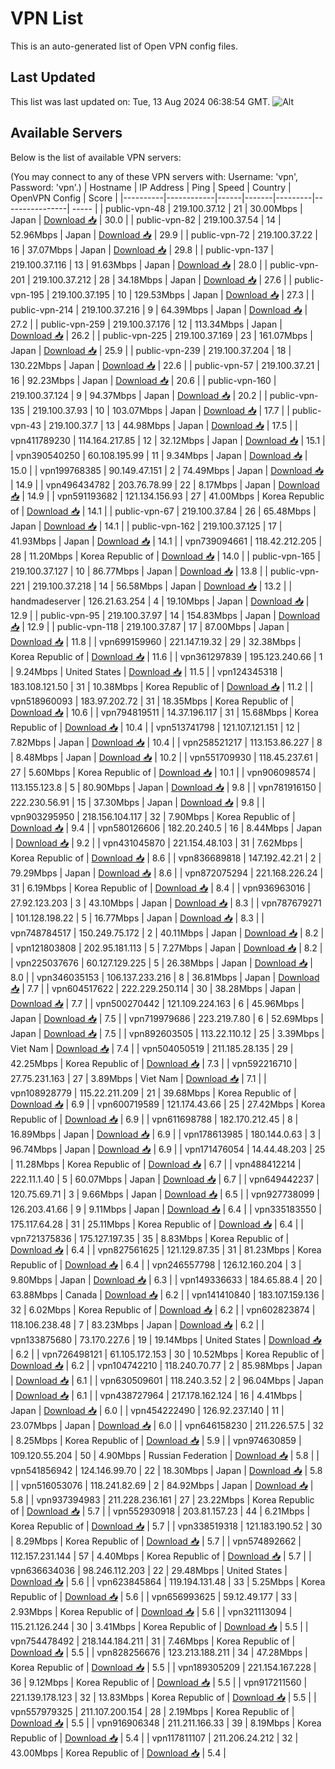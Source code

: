 # VPN List

This is an auto-generated list of Open VPN config files.

## Last Updated

This list was last updated on: Tue, 13 Aug 2024 06:38:54 GMT.
![Alt](https://repobeats.axiom.co/api/embed/186b98318ef1479477931607c1ad7d823f12451f.svg "Repobeats analytics image")

## Available Servers

Below is the list of available VPN servers:

(You may connect to any of these VPN servers with: Username: 'vpn', Password: 'vpn'.)
| Hostname | IP Address | Ping | Speed | Country | OpenVPN Config | Score |
|----------|------------|------|-------|---------|----------------| ----- |
| public-vpn-48 | 219.100.37.12 | 21 | 30.00Mbps | Japan | [Download 📥](./configs/server_0_JP.ovpn) | 30.0 |
| public-vpn-82 | 219.100.37.54 | 14 | 52.96Mbps | Japan | [Download 📥](./configs/server_1_JP.ovpn) | 29.9 |
| public-vpn-72 | 219.100.37.22 | 16 | 37.07Mbps | Japan | [Download 📥](./configs/server_2_JP.ovpn) | 29.8 |
| public-vpn-137 | 219.100.37.116 | 13 | 91.63Mbps | Japan | [Download 📥](./configs/server_3_JP.ovpn) | 28.0 |
| public-vpn-201 | 219.100.37.212 | 28 | 34.18Mbps | Japan | [Download 📥](./configs/server_4_JP.ovpn) | 27.6 |
| public-vpn-195 | 219.100.37.195 | 10 | 129.53Mbps | Japan | [Download 📥](./configs/server_5_JP.ovpn) | 27.3 |
| public-vpn-214 | 219.100.37.216 | 9 | 64.39Mbps | Japan | [Download 📥](./configs/server_6_JP.ovpn) | 27.2 |
| public-vpn-259 | 219.100.37.176 | 12 | 113.34Mbps | Japan | [Download 📥](./configs/server_7_JP.ovpn) | 26.2 |
| public-vpn-225 | 219.100.37.169 | 23 | 161.07Mbps | Japan | [Download 📥](./configs/server_8_JP.ovpn) | 25.9 |
| public-vpn-239 | 219.100.37.204 | 18 | 130.22Mbps | Japan | [Download 📥](./configs/server_9_JP.ovpn) | 22.6 |
| public-vpn-57 | 219.100.37.21 | 16 | 92.23Mbps | Japan | [Download 📥](./configs/server_10_JP.ovpn) | 20.6 |
| public-vpn-160 | 219.100.37.124 | 9 | 94.37Mbps | Japan | [Download 📥](./configs/server_11_JP.ovpn) | 20.2 |
| public-vpn-135 | 219.100.37.93 | 10 | 103.07Mbps | Japan | [Download 📥](./configs/server_12_JP.ovpn) | 17.7 |
| public-vpn-43 | 219.100.37.7 | 13 | 44.98Mbps | Japan | [Download 📥](./configs/server_13_JP.ovpn) | 17.5 |
| vpn411789230 | 114.164.217.85 | 12 | 32.12Mbps | Japan | [Download 📥](./configs/server_14_JP.ovpn) | 15.1 |
| vpn390540250 | 60.108.195.99 | 11 | 9.34Mbps | Japan | [Download 📥](./configs/server_15_JP.ovpn) | 15.0 |
| vpn199768385 | 90.149.47.151 | 2 | 74.49Mbps | Japan | [Download 📥](./configs/server_16_JP.ovpn) | 14.9 |
| vpn496434782 | 203.76.78.99 | 22 | 8.17Mbps | Japan | [Download 📥](./configs/server_17_JP.ovpn) | 14.9 |
| vpn591193682 | 121.134.156.93 | 27 | 41.00Mbps | Korea Republic of | [Download 📥](./configs/server_18_KR.ovpn) | 14.1 |
| public-vpn-67 | 219.100.37.84 | 26 | 65.48Mbps | Japan | [Download 📥](./configs/server_19_JP.ovpn) | 14.1 |
| public-vpn-162 | 219.100.37.125 | 17 | 41.93Mbps | Japan | [Download 📥](./configs/server_20_JP.ovpn) | 14.1 |
| vpn739094661 | 118.42.212.205 | 28 | 11.20Mbps | Korea Republic of | [Download 📥](./configs/server_21_KR.ovpn) | 14.0 |
| public-vpn-165 | 219.100.37.127 | 10 | 86.77Mbps | Japan | [Download 📥](./configs/server_22_JP.ovpn) | 13.8 |
| public-vpn-221 | 219.100.37.218 | 14 | 56.58Mbps | Japan | [Download 📥](./configs/server_23_JP.ovpn) | 13.2 |
| handmadeserver | 126.21.63.254 | 4 | 19.10Mbps | Japan | [Download 📥](./configs/server_24_JP.ovpn) | 12.9 |
| public-vpn-95 | 219.100.37.97 | 14 | 154.83Mbps | Japan | [Download 📥](./configs/server_25_JP.ovpn) | 12.9 |
| public-vpn-118 | 219.100.37.87 | 17 | 87.00Mbps | Japan | [Download 📥](./configs/server_26_JP.ovpn) | 11.8 |
| vpn699159960 | 221.147.19.32 | 29 | 32.38Mbps | Korea Republic of | [Download 📥](./configs/server_27_KR.ovpn) | 11.6 |
| vpn361297839 | 195.123.240.66 | 1 | 9.24Mbps | United States | [Download 📥](./configs/server_28_US.ovpn) | 11.5 |
| vpn124345318 | 183.108.121.50 | 31 | 10.38Mbps | Korea Republic of | [Download 📥](./configs/server_29_KR.ovpn) | 11.2 |
| vpn518960093 | 183.97.202.72 | 31 | 18.35Mbps | Korea Republic of | [Download 📥](./configs/server_30_KR.ovpn) | 10.6 |
| vpn794819511 | 14.37.196.117 | 31 | 15.68Mbps | Korea Republic of | [Download 📥](./configs/server_31_KR.ovpn) | 10.4 |
| vpn513741798 | 121.107.121.151 | 12 | 7.82Mbps | Japan | [Download 📥](./configs/server_32_JP.ovpn) | 10.4 |
| vpn258521217 | 113.153.86.227 | 8 | 8.48Mbps | Japan | [Download 📥](./configs/server_33_JP.ovpn) | 10.2 |
| vpn551709930 | 118.45.237.61 | 27 | 5.60Mbps | Korea Republic of | [Download 📥](./configs/server_34_KR.ovpn) | 10.1 |
| vpn906098574 | 113.155.123.8 | 5 | 80.90Mbps | Japan | [Download 📥](./configs/server_35_JP.ovpn) | 9.8 |
| vpn781916150 | 222.230.56.91 | 15 | 37.30Mbps | Japan | [Download 📥](./configs/server_36_JP.ovpn) | 9.8 |
| vpn903295950 | 218.156.104.117 | 32 | 7.90Mbps | Korea Republic of | [Download 📥](./configs/server_37_KR.ovpn) | 9.4 |
| vpn580126606 | 182.20.240.5 | 16 | 8.44Mbps | Japan | [Download 📥](./configs/server_38_JP.ovpn) | 9.2 |
| vpn431045870 | 221.154.48.103 | 31 | 7.62Mbps | Korea Republic of | [Download 📥](./configs/server_39_KR.ovpn) | 8.6 |
| vpn836689818 | 147.192.42.21 | 2 | 79.29Mbps | Japan | [Download 📥](./configs/server_40_JP.ovpn) | 8.6 |
| vpn872075294 | 221.168.226.24 | 31 | 6.19Mbps | Korea Republic of | [Download 📥](./configs/server_41_KR.ovpn) | 8.4 |
| vpn936963016 | 27.92.123.203 | 3 | 43.10Mbps | Japan | [Download 📥](./configs/server_42_JP.ovpn) | 8.3 |
| vpn787679271 | 101.128.198.22 | 5 | 16.77Mbps | Japan | [Download 📥](./configs/server_43_JP.ovpn) | 8.3 |
| vpn748784517 | 150.249.75.172 | 2 | 40.11Mbps | Japan | [Download 📥](./configs/server_44_JP.ovpn) | 8.2 |
| vpn121803808 | 202.95.181.113 | 5 | 7.27Mbps | Japan | [Download 📥](./configs/server_45_JP.ovpn) | 8.2 |
| vpn225037676 | 60.127.129.225 | 5 | 26.38Mbps | Japan | [Download 📥](./configs/server_46_JP.ovpn) | 8.0 |
| vpn346035153 | 106.137.233.216 | 8 | 36.81Mbps | Japan | [Download 📥](./configs/server_47_JP.ovpn) | 7.7 |
| vpn604517622 | 222.229.250.114 | 30 | 38.28Mbps | Japan | [Download 📥](./configs/server_48_JP.ovpn) | 7.7 |
| vpn500270442 | 121.109.224.163 | 6 | 45.96Mbps | Japan | [Download 📥](./configs/server_49_JP.ovpn) | 7.5 |
| vpn719979686 | 223.219.7.80 | 6 | 52.69Mbps | Japan | [Download 📥](./configs/server_50_JP.ovpn) | 7.5 |
| vpn892603505 | 113.22.110.12 | 25 | 3.39Mbps | Viet Nam | [Download 📥](./configs/server_51_VN.ovpn) | 7.4 |
| vpn504050519 | 211.185.28.135 | 29 | 42.25Mbps | Korea Republic of | [Download 📥](./configs/server_52_KR.ovpn) | 7.3 |
| vpn592216710 | 27.75.231.163 | 27 | 3.89Mbps | Viet Nam | [Download 📥](./configs/server_53_VN.ovpn) | 7.1 |
| vpn108928779 | 115.22.211.209 | 21 | 39.68Mbps | Korea Republic of | [Download 📥](./configs/server_54_KR.ovpn) | 6.9 |
| vpn600719589 | 121.174.43.66 | 25 | 27.42Mbps | Korea Republic of | [Download 📥](./configs/server_55_KR.ovpn) | 6.9 |
| vpn611698788 | 182.170.212.45 | 8 | 16.89Mbps | Japan | [Download 📥](./configs/server_56_JP.ovpn) | 6.9 |
| vpn178613985 | 180.144.0.63 | 3 | 96.74Mbps | Japan | [Download 📥](./configs/server_57_JP.ovpn) | 6.9 |
| vpn171476054 | 14.44.48.203 | 25 | 11.28Mbps | Korea Republic of | [Download 📥](./configs/server_58_KR.ovpn) | 6.7 |
| vpn488412214 | 222.11.1.40 | 5 | 60.07Mbps | Japan | [Download 📥](./configs/server_59_JP.ovpn) | 6.7 |
| vpn649442237 | 120.75.69.71 | 3 | 9.66Mbps | Japan | [Download 📥](./configs/server_60_JP.ovpn) | 6.5 |
| vpn927738099 | 126.203.41.66 | 9 | 9.11Mbps | Japan | [Download 📥](./configs/server_61_JP.ovpn) | 6.4 |
| vpn335183550 | 175.117.64.28 | 31 | 25.11Mbps | Korea Republic of | [Download 📥](./configs/server_62_KR.ovpn) | 6.4 |
| vpn721375836 | 175.127.197.35 | 35 | 8.83Mbps | Korea Republic of | [Download 📥](./configs/server_63_KR.ovpn) | 6.4 |
| vpn827561625 | 121.129.87.35 | 31 | 81.23Mbps | Korea Republic of | [Download 📥](./configs/server_64_KR.ovpn) | 6.4 |
| vpn246557798 | 126.12.160.204 | 3 | 9.80Mbps | Japan | [Download 📥](./configs/server_65_JP.ovpn) | 6.3 |
| vpn149336633 | 184.65.88.4 | 20 | 63.88Mbps | Canada | [Download 📥](./configs/server_66_CA.ovpn) | 6.2 |
| vpn141410840 | 183.107.159.136 | 32 | 6.02Mbps | Korea Republic of | [Download 📥](./configs/server_67_KR.ovpn) | 6.2 |
| vpn602823874 | 118.106.238.48 | 7 | 83.23Mbps | Japan | [Download 📥](./configs/server_68_JP.ovpn) | 6.2 |
| vpn133875680 | 73.170.227.6 | 19 | 19.14Mbps | United States | [Download 📥](./configs/server_69_US.ovpn) | 6.2 |
| vpn726498121 | 61.105.172.153 | 30 | 10.52Mbps | Korea Republic of | [Download 📥](./configs/server_70_KR.ovpn) | 6.2 |
| vpn104742210 | 118.240.70.77 | 2 | 85.98Mbps | Japan | [Download 📥](./configs/server_71_JP.ovpn) | 6.1 |
| vpn630509601 | 118.240.3.52 | 2 | 96.04Mbps | Japan | [Download 📥](./configs/server_72_JP.ovpn) | 6.1 |
| vpn438727964 | 217.178.162.124 | 16 | 4.41Mbps | Japan | [Download 📥](./configs/server_73_JP.ovpn) | 6.0 |
| vpn454222490 | 126.92.237.140 | 11 | 23.07Mbps | Japan | [Download 📥](./configs/server_74_JP.ovpn) | 6.0 |
| vpn646158230 | 211.226.57.5 | 32 | 8.25Mbps | Korea Republic of | [Download 📥](./configs/server_75_KR.ovpn) | 5.9 |
| vpn974630859 | 109.120.55.204 | 50 | 4.90Mbps | Russian Federation | [Download 📥](./configs/server_76_RU.ovpn) | 5.8 |
| vpn541856942 | 124.146.99.70 | 22 | 18.30Mbps | Japan | [Download 📥](./configs/server_77_JP.ovpn) | 5.8 |
| vpn516053076 | 118.241.82.69 | 2 | 84.92Mbps | Japan | [Download 📥](./configs/server_78_JP.ovpn) | 5.8 |
| vpn937394983 | 211.228.236.161 | 27 | 23.22Mbps | Korea Republic of | [Download 📥](./configs/server_79_KR.ovpn) | 5.7 |
| vpn552930918 | 203.81.157.23 | 44 | 6.21Mbps | Korea Republic of | [Download 📥](./configs/server_80_KR.ovpn) | 5.7 |
| vpn338519318 | 121.183.190.52 | 30 | 8.29Mbps | Korea Republic of | [Download 📥](./configs/server_81_KR.ovpn) | 5.7 |
| vpn574892662 | 112.157.231.144 | 57 | 4.40Mbps | Korea Republic of | [Download 📥](./configs/server_82_KR.ovpn) | 5.7 |
| vpn636634036 | 98.246.112.203 | 22 | 29.48Mbps | United States | [Download 📥](./configs/server_83_US.ovpn) | 5.6 |
| vpn623845864 | 119.194.131.48 | 33 | 5.25Mbps | Korea Republic of | [Download 📥](./configs/server_84_KR.ovpn) | 5.6 |
| vpn656993625 | 59.12.49.177 | 33 | 2.93Mbps | Korea Republic of | [Download 📥](./configs/server_85_KR.ovpn) | 5.6 |
| vpn321113094 | 115.21.126.244 | 30 | 3.41Mbps | Korea Republic of | [Download 📥](./configs/server_86_KR.ovpn) | 5.5 |
| vpn754478492 | 218.144.184.211 | 31 | 7.46Mbps | Korea Republic of | [Download 📥](./configs/server_87_KR.ovpn) | 5.5 |
| vpn828256676 | 123.213.188.211 | 34 | 47.28Mbps | Korea Republic of | [Download 📥](./configs/server_88_KR.ovpn) | 5.5 |
| vpn189305209 | 221.154.167.228 | 36 | 9.12Mbps | Korea Republic of | [Download 📥](./configs/server_89_KR.ovpn) | 5.5 |
| vpn917211560 | 221.139.178.123 | 32 | 13.83Mbps | Korea Republic of | [Download 📥](./configs/server_90_KR.ovpn) | 5.5 |
| vpn557979325 | 211.107.200.154 | 28 | 2.19Mbps | Korea Republic of | [Download 📥](./configs/server_91_KR.ovpn) | 5.5 |
| vpn916906348 | 211.211.166.33 | 39 | 8.19Mbps | Korea Republic of | [Download 📥](./configs/server_92_KR.ovpn) | 5.4 |
| vpn117811107 | 211.206.24.212 | 32 | 43.00Mbps | Korea Republic of | [Download 📥](./configs/server_93_KR.ovpn) | 5.4 |
